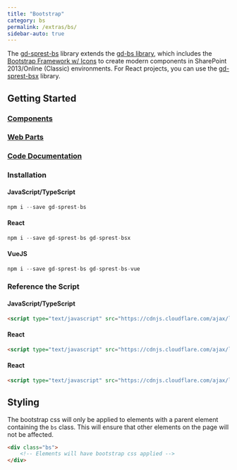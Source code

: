 ```yaml
---
title: "Bootstrap"
category: bs
permalink: /extras/bs/
sidebar-auto: true
---
```

The [gd-sprest-bs](https://github.com/gunjandatta/sprest-bs) library extends the [gd-bs library](https://github.com/gunjandatta/gd-bs), which includes the [Bootstrap Framework w/ Icons](https://getbootstrap.com/) to create modern components in SharePoint 2013/Online (Classic) environments. For React projects, you can use the [gd-sprest-bsx](https://github.com/gunjandatta/sprest-bsx) library.

## Getting Started

### [Components](components)
### [Web Parts](webparts)
### [Code Documentation](/docs/sprest-bs/globals.html)

### Installation

#### JavaScript/TypeScript

```js
npm i --save gd-sprest-bs
```

#### React

```js
npm i --save gd-sprest-bs gd-sprest-bsx
```

#### VueJS

```js
npm i --save gd-sprest-bs gd-sprest-bs-vue
```

### Reference the Script

#### JavaScript/TypeScript

```html
<script type="text/javascript" src="https://cdnjs.cloudflare.com/ajax/libs/gd-sprest-bs/5.0.3/gd-sprest-bs.min.js"></script>
```

#### React

```html
<script type="text/javascript" src="https://cdnjs.cloudflare.com/ajax/libs/gd-sprest-bsx/[Coming Soon]/gd-sprest-bsx.min.js"></script>
```

#### React

```html
<script type="text/javascript" src="https://cdnjs.cloudflare.com/ajax/libs/gd-sprest-bs-vue/[Coming Soon]/gd-sprest-bs-vue.min.js"></script>
```

## Styling

The bootstrap css will only be applied to elements with a parent element containing the ```bs``` class. This will ensure that other elements on the page will not be affected.

```html
<div class="bs">
    <!-- Elements will have bootstrap css applied -->
</div>
```
